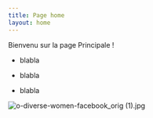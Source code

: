 ```yaml
---
title: Page home
layout: home
---
```


Bienvenu sur la page Principale !

* blabla

* blabla

* blabla

![o-diverse-women-facebook_orig (1).jpg](/uploads/o-diverse-women-facebook_orig%20(1).jpg)
